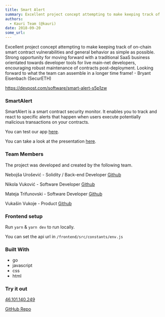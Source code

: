 ```yaml
---
title: Smart Alert
summary: Excellent project concept attempting to make keeping track of on-chain smart contract vulnerabilities and general behavior as simple as possible. Strong opportunity for moving forward with a traditional SaaS business orientated towards developer tools for live main-net developers, encouraging robust maintenance of contracts post-deployment. Looking forward to what the team can assemble in a longer time frame! - Bryant Eisenbach (SecurETH) https //devpost.com/software/smart-alert-s5p1zw SmartAler
authors:
  - Kauri Team (@kauri)
date: 2018-09-20
some_url: 
---
```


Excellent project concept attempting to make keeping track of on-chain smart contract vulnerabilities and general behavior as simple as possible. Strong opportunity for moving forward with a traditional SaaS business orientated towards developer tools for live main-net developers, encouraging robust maintenance of contracts post-deployment. Looking forward to what the team can assemble in a longer time frame! - Bryant Eisenbach (SecurETH)

https://devpost.com/software/smart-alert-s5p1zw

### SmartAlert
SmartAlert is a smart contract security monitor. It enables you to track and react to specific alerts that happen when users execute potentially malicious transactions on your contracts.

You can test our app [here](http://46.101.140.249/).

You can take a look at the presentation [here](https://devpost.com/software/ETHBerlinSmartAlert.pdf).

### Team Members
The project was developed and created by the following team.

Nebojša Urošević - Solidity / Back-end Developer [Github](https://github.com/nebojsa94)

Nikola Vuković - Software Developer [Github](https://github.com/sterlu)

Mateja Trifunovski - Software Developer [Github](https://github.com/matko95)

Vukašin Vukoje - Product [Github](https://github.com/vvkio)

### Frontend setup
Run `yarn` & `yarn dev` to run locally.

You can set the api url in `/frontend/src/constants/env.js`

### Built With

- go
- javascript
- css
- html

### Try it out
 [46.101.140.249](http://46.101.140.249)

 [GitHub Repo](https://github.com/nebojsa94/smart-alert)